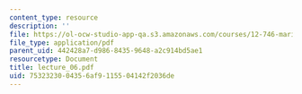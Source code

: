 ```yaml
---
content_type: resource
description: ''
file: https://ol-ocw-studio-app-qa.s3.amazonaws.com/courses/12-746-marine-organic-geochemistry-spring-2005/7532323004356af9115504142f2036de_lecture_06.pdf
file_type: application/pdf
parent_uid: 442428a7-d986-8435-9648-a2c914bd5ae1
resourcetype: Document
title: lecture_06.pdf
uid: 75323230-0435-6af9-1155-04142f2036de
---
```

